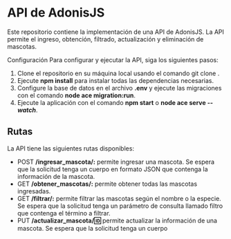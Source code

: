 # API de AdonisJS

Este repositorio contiene la implementación de una API de AdonisJS. La API permite el ingreso, obtención, filtrado, actualización y eliminación de mascotas.

Configuración
Para configurar y ejecutar la API, siga los siguientes pasos:

1. Clone el repositorio en su máquina local usando el comando git clone **<URL del repositorio>**.
2. Ejecute **npm install** para instalar todas las dependencias necesarias.
3. Configure la base de datos en el archivo **.env** y ejecute las migraciones con el comando **node ace migration:run**.
4. Ejecute la aplicación con el comando **npm start** o **node ace serve _--watch_**.

## Rutas
La API tiene las siguientes rutas disponibles:

* POST **/ingresar_mascota/:** permite ingresar una mascota. Se espera que la solicitud tenga un cuerpo en formato JSON que contenga la información de la mascota.
* GET **/obtener_mascotas/:** permite obtener todas las mascotas ingresadas.
* GET **/filtrar/:** permite filtrar las mascotas según el nombre o la especie. Se espera que la solicitud tenga un parámetro de consulta llamado filtro que contenga el término a filtrar.
* PUT **/actualizar_mascota/:id:** permite actualizar la información de una mascota. Se espera que la solicitud tenga un cuerpo
